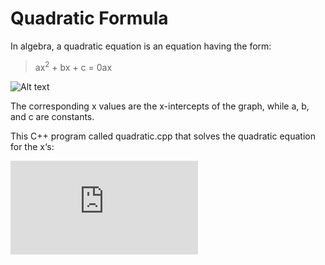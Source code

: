# Quadratic Formula
In algebra, a quadratic equation is an equation having the form:

> ax<sup>2</sup> + bx + c = 0ax 


![Alt text](https://content.codecademy.com/courses/learn-cpp/variables/graph.gif)

The corresponding x values are the x-intercepts of the graph, while a, b, and c are constants.

This C++ program called quadratic.cpp that solves the quadratic equation for the x‘s:

 
![alt text](https://latex.codecogs.com/png.latex?%5Clarge%20x%20%3D%20%5Cfrac%7B-b%5Cpm%5Csqrt%7Bb%5E2-4ac%7D%7D%7B2a%7D%5C)


